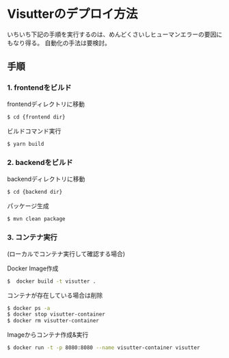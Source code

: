 # Visutterのデプロイ方法
いちいち下記の手順を実行するのは、めんどくさいしヒューマンエラーの要因にもなり得る。
自動化の手法は要検討。

## 手順
### 1. frontendをビルド
frontendディレクトリに移動
```bash
$ cd {frontend dir}
```

ビルドコマンド実行
```bash
$ yarn build
```

### 2. backendをビルド
backendディレクトリに移動
```bash
$ cd {backend dir}
```

パッケージ生成
```bash
$ mvn clean package
```

### 3. コンテナ実行
(ローカルでコンテナ実行して確認する場合)

Docker Image作成
```bash
$  docker build -t visutter .
```

コンテナが存在している場合は削除
```bash
$ docker ps -a
$ docker stop visutter-container
$ docker rm visutter-container
```

Imageからコンテナ作成&実行
```bash
$ docker run -t -p 8080:8080 --name visutter-container visutter
```
